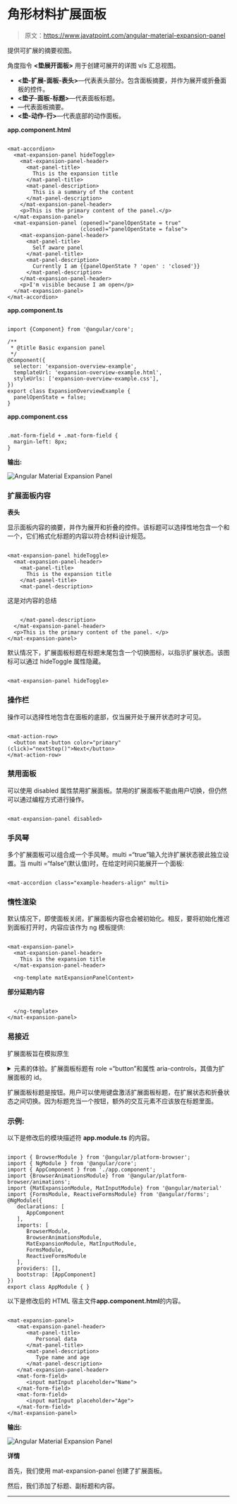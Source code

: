 # 角形材料扩展面板

> 原文：<https://www.javatpoint.com/angular-material-expansion-panel>

<mat-expansion-panel>提供可扩展的摘要视图。</mat-expansion-panel>

角度指令 **<垫展开面板>** 用于创建可展开的详图 v/s 汇总视图。

*   **<垫-扩展-面板-表头>**—代表表头部分。包含面板摘要，并作为展开或折叠面板的控件。
*   **<垫子-面板-标题>**—代表面板标题。
*   **<mat-panel-description>**—代表面板摘要。
*   **<垫-动作-行>**—代表底部的动作面板。

**app.component.html**

```

<mat-accordion>
  <mat-expansion-panel hideToggle>
    <mat-expansion-panel-header>
      <mat-panel-title>
        This is the expansion title
      </mat-panel-title>
      <mat-panel-description>
        This is a summary of the content
      </mat-panel-description>
    </mat-expansion-panel-header>
    <p>This is the primary content of the panel.</p>
  </mat-expansion-panel>
  <mat-expansion-panel (opened)="panelOpenState = true"
                       (closed)="panelOpenState = false">
    <mat-expansion-panel-header>
      <mat-panel-title>
        Self aware panel
      </mat-panel-title>
      <mat-panel-description>
        Currently I am {{panelOpenState ? 'open' : 'closed'}}
      </mat-panel-description>
    </mat-expansion-panel-header>
    <p>I'm visible because I am open</p>
  </mat-expansion-panel>
</mat-accordion>

```

**app.component.ts**

```

import {Component} from '@angular/core';

/**
 * @title Basic expansion panel
 */
@Component({
  selector: 'expansion-overview-example',
  templateUrl: 'expansion-overview-example.html',
  styleUrls: ['expansion-overview-example.css'],
})
export class ExpansionOverviewExample {
  panelOpenState = false;
}

```

**app.component.css**

```

.mat-form-field + .mat-form-field {
  margin-left: 8px;
}

```

**输出:**

![Angular Material Expansion Panel](img/6eec25c9ba49bb6c4f539b1401ef360a.png)

### 扩展面板内容

**表头**

<mat-expansion-panel-header>显示面板内容的摘要，并作为展开和折叠的控件。该标题可以选择性地包含一个<mat-panel-title>和一个<mat-panel-description>，它们格式化标题的内容以符合材料设计规范。</mat-panel-description></mat-panel-title></mat-expansion-panel-header>

```

<mat-expansion-panel hideToggle>
  <mat-expansion-panel-header>
    <mat-panel-title>
      This is the expansion title
    </mat-panel-title>
    <mat-panel-description>

```

这是对内容的总结

```

    </mat-panel-description>
  </mat-expansion-panel-header>
  <p>This is the primary content of the panel. </p>
</mat-expansion-panel>

```

默认情况下，扩展面板标题在标题末尾包含一个切换图标，以指示扩展状态。该图标可以通过 hideToggle 属性隐藏。

```

<mat-expansion-panel hideToggle>

```

### 操作栏

操作可以选择性地包含在面板的底部，仅当展开处于展开状态时才可见。

```

<mat-action-row>
  <button mat-button color="primary" (click)="nextStep()">Next</button>
</mat-action-row>

```

### 禁用面板

可以使用 disabled 属性禁用扩展面板。禁用的扩展面板不能由用户切换，但仍然可以通过编程方式进行操作。

```

<mat-expansion-panel disabled>

```

### 手风琴

多个扩展面板可以组合成一个手风琴。multi =“true”输入允许扩展状态彼此独立设置。当 multi =“false”(默认值)时，在给定时间只能展开一个面板:

```

<mat-accordion class="example-headers-align" multi>

```

### 惰性渲染

默认情况下，即使面板关闭，扩展面板内容也会被初始化。相反，要将初始化推迟到面板打开时，内容应该作为 ng 模板提供:

```

<mat-expansion-panel>
  <mat-expansion-panel-header>
    This is the expansion title
  </mat-expansion-panel-header>

  <ng-template matExpansionPanelContent>

```

**部分延期内容**

```

  </ng-template>
</mat-expansion-panel>

```

### 易接近

扩展面板旨在模拟原生

<details>和<summary>元素的体验。扩展面板标题有 role =“button”和属性 aria-controls，其值为扩展面板的 id。</summary></details>

扩展面板标题是按钮。用户可以使用键盘激活扩展面板标题，在扩展状态和折叠状态之间切换。因为标题充当一个按钮，额外的交互元素不应该放在标题里面。

### 示例:

以下是修改后的模块描述符 **app.module.ts** 的内容。

```

import { BrowserModule } from '@angular/platform-browser';
import { NgModule } from '@angular/core';
import { AppComponent } from './app.component';
import {BrowserAnimationsModule} from '@angular/platform-browser/animations';
import {MatExpansionModule, MatInputModule} from '@angular/material'
import {FormsModule, ReactiveFormsModule} from '@angular/forms';
@NgModule({
   declarations: [
      AppComponent
   ],
   imports: [
      BrowserModule,
      BrowserAnimationsModule,
      MatExpansionModule, MatInputModule,
      FormsModule,
      ReactiveFormsModule
   ],
   providers: [],
   bootstrap: [AppComponent]
})
export class AppModule { }

```

以下是修改后的 HTML 宿主文件**app.component.html**的内容。

```

<mat-expansion-panel>
   <mat-expansion-panel-header>
      <mat-panel-title>
         Personal data
      </mat-panel-title>
      <mat-panel-description>
         Type name and age
      </mat-panel-description>
   </mat-expansion-panel-header>
   <mat-form-field>
      <input matInput placeholder="Name">
   </mat-form-field>
   <mat-form-field>
      <input matInput placeholder="Age">
   </mat-form-field>
</mat-expansion-panel>

```

**输出:**

![Angular Material Expansion Panel](img/02a28c8648540ddc086954bc2c8167c4.png)

**详情**

首先，我们使用 mat-expansion-panel 创建了扩展面板。

然后，我们添加了标题、副标题和内容。

* * *